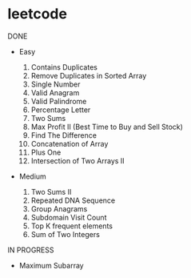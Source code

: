 # leetcode

DONE
- Easy		
	1. Contains Duplicates
    2. Remove Duplicates in Sorted Array 		
	3. Single Number	
    4. Valid Anagram	
	5. Valid Palindrome		
    6. Percentage Letter
    7. Two Sums	
    8. Max Profit II (Best Time to Buy and Sell Stock)  
    9. Find The Difference
    10. Concatenation of Array
    11. Plus One
    12. Intersection of Two Arrays II

- Medium
    1. Two Sums II		
    2. Repeated DNA Sequence
    3. Group Anagrams
    4. Subdomain Visit Count	
    5. Top K frequent elements
    6. Sum of Two Integers
	

IN PROGRESS    
- Maximum Subarray 
			
			
			
			
			
			
			